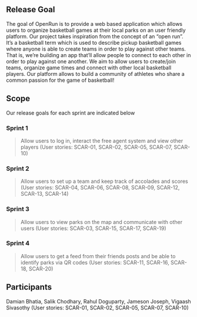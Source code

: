 ## Release Goal
The goal of OpenRun is to provide a web based application which allows users to organize basketball games at their local parks on an user friendly platform. Our project takes inspiration from the concept of an “open run”. It’s a basketball term which is used to describe pickup basketball games where anyone is able to create teams in order to play against other teams. That is, we’re building an app that’ll allow people to connect to each other in order to play against one another. We aim to allow users to create/join teams, organize game times and connect with other local basketball players. Our platform allows to build a community of athletes who share a common passion for the game of basketball!

## Scope
Our release goals for each sprint are indicated below
### Sprint 1
> Allow users to log in, interact the free agent system and view other players (User stories: SCAR-01, SCAR-02, SCAR-05, SCAR-07, SCAR-10)
### Sprint 2
> Allow users to set up a team and keep track of accolades and scores (User stories: SCAR-04, SCAR-06, SCAR-08, SCAR-09, SCAR-12, SCAR-13, SCAR-14)
### Sprint 3
> Allow users to view parks on the map and communicate with other users (User stories: SCAR-03, SCAR-15, SCAR-17, SCAR-19)
### Sprint 4
> Allow users to get a feed from their friends posts and be able to identify parks via QR codes (User stories: SCAR-11, SCAR-16, SCAR-18, SCAR-20)
## Participants
Damian Bhatia, Salik Chodhary, Rahul Doguparty, Jameson Joseph, Vigaash Sivasothy (User stories: SCAR-01, SCAR-02, SCAR-05, SCAR-07, SCAR-10)
